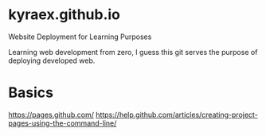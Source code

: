 # kyraex.github.io
Website Deployment for Learning Purposes

Learning web development from zero, I guess this git serves the purpose of deploying developed web.

# Basics
https://pages.github.com/
https://help.github.com/articles/creating-project-pages-using-the-command-line/
